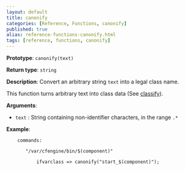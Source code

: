 ```yaml
---
layout: default
title: canonify
categories: [Reference, Functions, canonify]
published: true
alias: reference-functions-canonify.html
tags: [reference, functions, canonify]
---
```


**Prototype**: `canonify(text)`

**Return type**: `string`

**Description**: Convert an arbitrary string `text` into a legal class name.

This function turns arbitrary text into class data (See
[classify](reference-functions-classfiy.html)).

**Arguments**:

* `text` : String containing non-identifier characters, in the range `.*`

**Example**:  


```cf3
    commands:

       "/var/cfengine/bin/$(component)"

           ifvarclass => canonify("start_$(component)");
```

